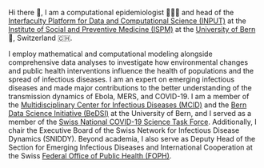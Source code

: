Hi there 👋, I am a computational epidemiologist 👨‍💻🦠 and head of the [Interfaculty Platform for Data and Computational Science (INPUT)](https://www.ispm.unibe.ch/research/research_groups_and_themes/input/index_eng.html) at the [Institute of Social and Preventive Medicine (ISPM)](https://www.ispm.unibe.ch) at the [University of Bern](https://www.unibe.ch) 🏫, Switzerland 🇨🇭.

I employ mathematical and computational modeling alongside comprehensive data analyses to investigate how environmental changes and public health interventions influence the health of populations and the spread of infectious diseases. I am an expert on emerging infectious diseases and made major contributions to the better understanding of the transmission dynamics of Ebola, MERS, and COVID-19. I am a member of the [Multidisciplinary Center for Infectious Diseases (MCID)](https://www.mcid.unibe.ch) and the [Bern Data Science Initiative (BeDSI)](https://www.bedsi.unibe.ch) at the University of Bern, and I served as a member of the [Swiss National COVID-19 Science Task Force](https://sciencetaskforce.ch). Additionally, I chair the Executive Board of the Swiss Network for Infectious Disease Dynamics (SNIDDY). Beyond academia, I also serve as Deputy Head of the Section for Emerging Infectious Diseases and International Cooperation at the Swiss [Federal Office of Public Health (FOPH)](https://www.bag.admin.ch/bag/en/home.html).
